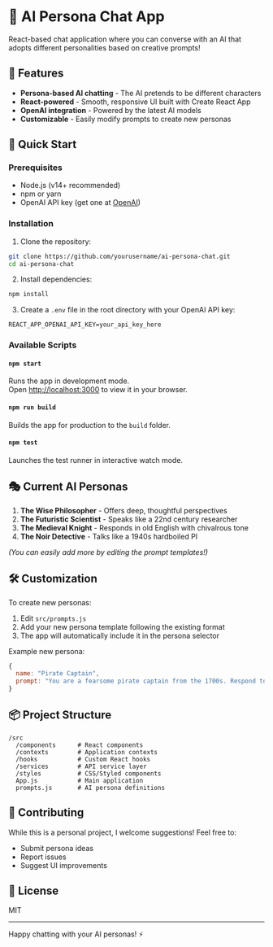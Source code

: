 # 🤖 AI Persona Chat App

React-based chat application where you can converse with an AI that adopts different personalities based on creative prompts!

## 🌟 Features

- **Persona-based AI chatting** - The AI pretends to be different characters
- **React-powered** - Smooth, responsive UI built with Create React App
- **OpenAI integration** - Powered by the latest AI models
- **Customizable** - Easily modify prompts to create new personas

## 🚀 Quick Start

### Prerequisites
- Node.js (v14+ recommended)
- npm or yarn
- OpenAI API key (get one at [OpenAI](https://platform.openai.com/))

### Installation

1. Clone the repository:
```bash
git clone https://github.com/yourusername/ai-persona-chat.git
cd ai-persona-chat
```

2. Install dependencies:
```bash
npm install
```

3. Create a `.env` file in the root directory with your OpenAI API key:
```env
REACT_APP_OPENAI_API_KEY=your_api_key_here
```

### Available Scripts

#### `npm start`
Runs the app in development mode.\
Open [http://localhost:3000](http://localhost:3000) to view it in your browser.

#### `npm run build`
Builds the app for production to the `build` folder.

#### `npm test`
Launches the test runner in interactive watch mode.

## 🎭 Current AI Personas

1. **The Wise Philosopher** - Offers deep, thoughtful perspectives
2. **The Futuristic Scientist** - Speaks like a 22nd century researcher
3. **The Medieval Knight** - Responds in old English with chivalrous tone
4. **The Noir Detective** - Talks like a 1940s hardboiled PI

*(You can easily add more by editing the prompt templates!)*

## 🛠️ Customization

To create new personas:
1. Edit `src/prompts.js`
2. Add your new persona template following the existing format
3. The app will automatically include it in the persona selector

Example new persona:
```javascript
{
  name: "Pirate Captain",
  prompt: "You are a fearsome pirate captain from the 1700s. Respond to all questions with pirate slang and nautical references. Be boisterous but knowledgeable."
}
```

## 📦 Project Structure

```
/src
  /components      # React components
  /contexts        # Application contexts
  /hooks           # Custom React hooks
  /services        # API service layer
  /styles          # CSS/Styled components
  App.js           # Main application
  prompts.js       # AI persona definitions
```

## 🤝 Contributing

While this is a personal project, I welcome suggestions! Feel free to:
- Submit persona ideas
- Report issues
- Suggest UI improvements

## 📜 License

MIT

---

Happy chatting with your AI personas! ⚡
